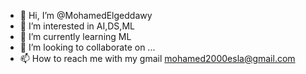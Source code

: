 - 👋 Hi, I’m @MohamedElgeddawy
- 👀 I’m interested in AI,DS,ML
- 🌱 I’m currently learning ML
- 💞️ I’m looking to collaborate on ...
- 📫 How to reach me with my gmail mohamed2000esla@gmail.com

<!---
MohamedElgeddawy/MohamedElgeddawy is a ✨ special ✨ repository because its `README.md` (this file) appears on your GitHub profile.
You can click the Preview link to take a look at your changes.
--->
